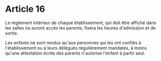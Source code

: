 # Article 16

Le règlement intérieur de chaque établissement, qui doit être affiché dans les salles où auront accès les parents, fixera les heures d'admission et de sortie.

Les enfants ne sont rendus qu'aux personnes qui les ont confiés à l'établissement ou à leurs délégués régulièrement mandatés, à moins qu'une attestation écrite des parents n'autorise l'enfant à partir seul.
